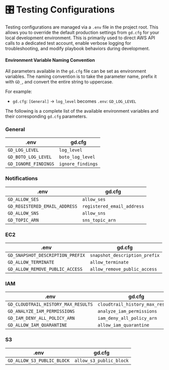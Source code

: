 # 🎛️ Testing Configurations

Testing configurations are managed via a `.env` file in the project root. This allows you to override the default production settings from `gd.cfg` for your local development environment. This is primarily used to direct AWS API calls to a dedicated test account, enable verbose logging for troubleshooting, and modify playbook behaviors during development.

#### Environment Variable Naming Convention

All parameters available in the `gd.cfg` file can be set as environment variables. The naming convention is to take the parameter name, prefix it with `GD_`, and convert the entire string to uppercase.

For example:

* `gd.cfg`: `[General]` -> `log_level` becomes `.env`: `GD_LOG_LEVEL`

The following is a complete list of the available environment variables and their corresponding `gd.cfg` parameters.

### General

| .env                 | gd.cfg            |
| -------------------- | ----------------- |
| `GD_LOG_LEVEL`       | `log_level`       |
| `GD_BOTO_LOG_LEVEL`  | `boto_log_level`  |
| `GD_IGNORE_FINDINGS` | `ignore_findings` |

### Notifications

| .env                          | gd.cfg                     |
| ----------------------------- | -------------------------- |
| `GD_ALLOW_SES`                | `allow_ses`                |
| `GD_REGISTERED_EMAIL_ADDRESS` | `registered_email_address` |
| `GD_ALLOW_SNS`                | `allow_sns`                |
| `GD_TOPIC_ARN`                | `sns_topic_arn`            |

### EC2

| .env                             | gd.cfg                        |
| -------------------------------- | ----------------------------- |
| `GD_SNAPSHOT_DESCRIPTION_PREFIX` | `snapshot_description_prefix` |
| `GD_ALLOW_TERMINATE`             | `allow_terminate`             |
| `GD_ALLOW_REMOVE_PUBLIC_ACCESS`  | `allow_remove_public_access`  |

### IAM

| .env                                | gd.cfg                           |
| ----------------------------------- | -------------------------------- |
| `GD_CLOUDTRAIL_HISTORY_MAX_RESULTS` | `cloudtrail_history_max_results` |
| `GD_ANALYZE_IAM_PERMISSIONS`        | `analyze_iam_permissions`        |
| `GD_IAM_DENY_ALL_POLICY_ARN` | `iam_deny_all_policy_arn` |
| `GD_ALLOW_IAM_QUARANTINE` | `allow_iam_quarantine` |

### S3

| .env  | gd.cfg |
| -- | -- |
| `GD_ALLOW_S3_PUBLIC_BLOCK` | `allow_s3_public_block` |